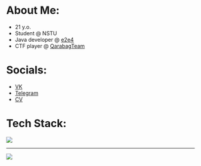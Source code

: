 # About Me:
- 21 y.o.
- Student @ NSTU
- Java developer @ [e2e4](https://e2e4online.ru)
- CTF player @ [QarabagTeam](https://github.com/Qarabag-Team)

# Socials:

- [VK](https://vk.com/s_pavlyuk1)
- [Telegram](https://t.me/s_pavlyuk1)
- [CV](https://drive.google.com/file/d/1BdxENJTyeIaB4Gn3k0a88iAQWrO_hBsj/view?usp=sharing)

# Tech Stack:
<p>
  <a href="https://skillicons.dev">
    <img src="https://skillicons.dev/icons?i=kotlin,java,spring,postgres,docker,kubernetes,githubactions,graphql,gradle,hibernate,firebase,grafana,sentry" />
  </a>
</p>

---
[![](https://visitcount.itsvg.in/api?id=alex-pvl&label=Profile%20Views&color=3&icon=5&pretty=false)](https://visitcount.itsvg.in)
